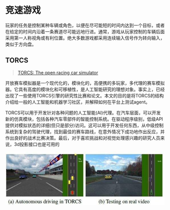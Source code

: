 # 竞速游戏

玩家的任务是控制某种车辆或角色，以便在尽可能短的时间内达到一个目标，或者在给定的时间内沿着一条赛道尽可能远地行进。通常，游戏从玩家控制的车辆后面采用第一人称视角或有利位置。绝大多数游戏都采用连续输入信号作为转向输入，类似于方向盘。

## TORCS

> [TORCS: The open racing car simulator](http://pdfs.semanticscholar.org/b9c4/d931665ec87c16fcd44cae8fdaec1215e81e.pdf)

开放赛车模拟器是一个现代化的，模块化的，高便携的多玩家，多代理的赛车模拟器。它具有高度的模块化和可移植性，是人工智能研究的理想对象。事实上，已经出现了一些使用TORCS引擎的研究性比赛和论文。本文的目的是将TORCS的结构介绍给一般的人工智能和机器学习社区，并解释如何在平台上测试agent。

TORCS可以用于开发针对各种问题的人工智能\(AI\)代理。在汽车层面，可以开发新的仿真模块，包括各种汽车零部件的智能控制系统。在驱动程序级别，低级API提供对模拟状态的详细\(但只是部分\)访问。这可以用于开发任何东西，从中级控制系统到复杂的驾驶代理，找到最佳的赛车路线，在意外情况下成功地作出反应，并作出良好的战术比赛决策。最后，对于喜欢挑战和对视觉处理感兴趣的研究人员来说，3d投影接口也是可用的

![](../../.gitbook/assets/torcs.png)

